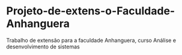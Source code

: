 # Projeto-de-extens-o-Faculdade-Anhanguera
Trabalho de extensão para a faculdade Anhanguera, curso Análise e desenvolvimento de sistemas
